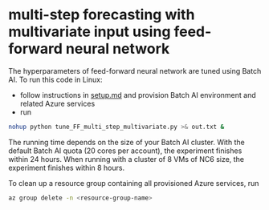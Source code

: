 # multi-step forecasting with multivariate input using feed-forward neural network

The hyperparameters of feed-forward neural network are tuned using Batch AI. To run this code in Linux:
* follow instructions in [setup.md](./setup.md) and provision Batch AI environment and related Azure services
* run
```bash
nohup python tune_FF_multi_step_multivariate.py >& out.txt &
```

The running time depends on the size of your Batch AI cluster. With the default Batch AI quota (20 cores per account), the experiment finishes 
within 24 hours. When running with a cluster of 8 VMs of NC6 size, the experiment finishes within 8 hours.

To clean up a resource group containing all provisioned Azure services, run
```bash
az group delete -n <resource-group-name>
```

